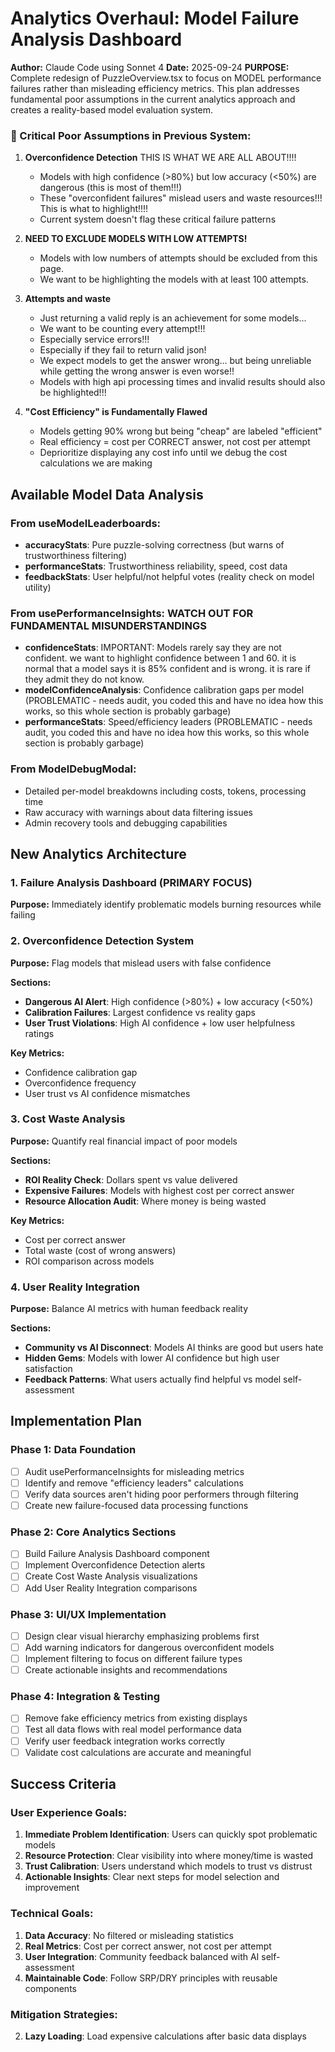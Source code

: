 # Analytics Overhaul: Model Failure Analysis Dashboard

**Author:** Claude Code using Sonnet 4
**Date:** 2025-09-24
**PURPOSE:** Complete redesign of PuzzleOverview.tsx to focus on MODEL performance failures rather than misleading efficiency metrics. This plan addresses fundamental poor assumptions in the current analytics approach and creates a reality-based model evaluation system.


### 🚨 Critical Poor Assumptions in Previous System:


1. **Overconfidence Detection**  THIS IS WHAT WE ARE ALL ABOUT!!!!
   - Models with high confidence (>80%) but low accuracy (<50%) are dangerous (this is most of them!!!)
   - These "overconfident failures" mislead users and waste resources!!!  This is what to highlight!!!!
   - Current system doesn't flag these critical failure patterns

2. **NEED TO EXCLUDE MODELS WITH LOW ATTEMPTS!**
   - Models with low numbers of attempts should be excluded from this page.
   - We want to be highlighting the models with at least 100 attempts.

3. **Attempts and waste**
   - Just returning a valid reply is an achievement for some models...
   - We want to be counting every attempt!!!  
   - Especially service errors!!! 
   - Especially if they fail to return valid json!
   - We expect models to get the answer wrong...  but being unreliable while getting the wrong answer is even worse!!
   - Models with high api processing times and invalid results should also be highlighted!!!
      

4. **"Cost Efficiency" is Fundamentally Flawed**
   - Models getting 90% wrong but being "cheap" are labeled "efficient"
   - Real efficiency = cost per CORRECT answer, not cost per attempt
   - Deprioritize displaying any cost info until we debug the cost calculations we are making


## Available Model Data Analysis

### From useModelLeaderboards:
- **accuracyStats**: Pure puzzle-solving correctness (but warns of trustworthiness filtering)
- **performanceStats**: Trustworthiness reliability, speed, cost data
- **feedbackStats**: User helpful/not helpful votes (reality check on model utility)

### From usePerformanceInsights:  WATCH OUT FOR FUNDAMENTAL MISUNDERSTANDINGS
- **confidenceStats**: IMPORTANT: Models rarely say they are not confident.  we want to highlight confidence between 1 and 60.  it is normal that a model says it is 85% confident and is wrong.  it is rare if they admit they do not know.
- **modelConfidenceAnalysis**: Confidence calibration gaps per model  (PROBLEMATIC - needs audit, you coded this and have no idea how this works, so this whole section is probably garbage)
- **performanceStats**: Speed/efficiency leaders (PROBLEMATIC - needs audit, you coded this and have no idea how this works, so this whole section is probably garbage)

### From ModelDebugModal:
- Detailed per-model breakdowns including costs, tokens, processing time
- Raw accuracy with warnings about data filtering issues
- Admin recovery tools and debugging capabilities

## New Analytics Architecture

### 1. Failure Analysis Dashboard (PRIMARY FOCUS)

**Purpose:** Immediately identify problematic models burning resources while failing

### 2. Overconfidence Detection System

**Purpose:** Flag models that mislead users with false confidence

**Sections:**
- **Dangerous AI Alert**: High confidence (>80%) + low accuracy (<50%)
- **Calibration Failures**: Largest confidence vs reality gaps
- **User Trust Violations**: High AI confidence + low user helpfulness ratings

**Key Metrics:**
- Confidence calibration gap
- Overconfidence frequency
- User trust vs AI confidence mismatches

### 3. Cost Waste Analysis

**Purpose:** Quantify real financial impact of poor models

**Sections:**
- **ROI Reality Check**: Dollars spent vs value delivered
- **Expensive Failures**: Models with highest cost per correct answer
- **Resource Allocation Audit**: Where money is being wasted

**Key Metrics:**
- Cost per correct answer
- Total waste (cost of wrong answers)
- ROI comparison across models

### 4. User Reality Integration

**Purpose:** Balance AI metrics with human feedback reality

**Sections:**
- **Community vs AI Disconnect**: Models AI thinks are good but users hate
- **Hidden Gems**: Models with lower AI confidence but high user satisfaction
- **Feedback Patterns**: What users actually find helpful vs model self-assessment

## Implementation Plan

### Phase 1: Data Foundation
- [ ] Audit usePerformanceInsights for misleading metrics
- [ ] Identify and remove "efficiency leaders" calculations
- [ ] Verify data sources aren't hiding poor performers through filtering
- [ ] Create new failure-focused data processing functions

### Phase 2: Core Analytics Sections
- [ ] Build Failure Analysis Dashboard component
- [ ] Implement Overconfidence Detection alerts
- [ ] Create Cost Waste Analysis visualizations
- [ ] Add User Reality Integration comparisons

### Phase 3: UI/UX Implementation
- [ ] Design clear visual hierarchy emphasizing problems first
- [ ] Add warning indicators for dangerous overconfident models
- [ ] Implement filtering to focus on different failure types
- [ ] Create actionable insights and recommendations

### Phase 4: Integration & Testing
- [ ] Remove fake efficiency metrics from existing displays
- [ ] Test all data flows with real model performance data
- [ ] Verify user feedback integration works correctly
- [ ] Validate cost calculations are accurate and meaningful

## Success Criteria

### User Experience Goals:
1. **Immediate Problem Identification**: Users can quickly spot problematic models
2. **Resource Protection**: Clear visibility into where money/time is wasted
3. **Trust Calibration**: Users understand which models to trust vs distrust
4. **Actionable Insights**: Clear next steps for model selection and improvement

### Technical Goals:
1. **Data Accuracy**: No filtered or misleading statistics
2. **Real Metrics**: Cost per correct answer, not cost per attempt
3. **User Integration**: Community feedback balanced with AI self-assessment
4. **Maintainable Code**: Follow SRP/DRY principles with reusable components


### Mitigation Strategies:

2. **Lazy Loading**: Load expensive calculations after basic data displays

